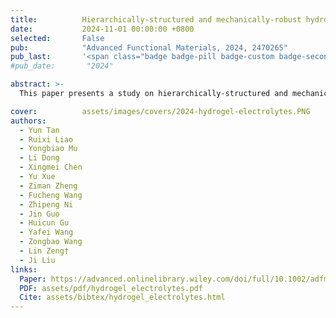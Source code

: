 ```yaml
---
title:          Hierarchically-structured and mechanically-robust hydrogel electrolytes for flexible zinc-iodine batteries
date:           2024-11-01 00:00:00 +0800
selected:       False
pub:            "Advanced Functional Materials, 2024, 2470265"
pub_last:       '<span class="badge badge-pill badge-custom badge-secondary">Journal</span>'
#pub_date:       "2024"

abstract: >-
  This paper presents a study on hierarchically-structured and mechanically-robust hydrogel electrolytes, aimed at improving the performance of flexible zinc-iodine batteries, with potential applications in energy storage systems.

cover:          assets/images/covers/2024-hydrogel-electrolytes.PNG
authors:
  - Yun Tan
  - Ruixi Liao
  - Yongbiao Mu
  - Li Dong
  - Xingmei Chen
  - Yu Xue
  - Ziman Zheng
  - Fucheng Wang
  - Zhipeng Ni
  - Jin Guo
  - Huicun Gu
  - Yafei Wang
  - Zongbao Wang
  - Lin Zeng†
  - Ji Liu
links:
  Paper: https://advanced.onlinelibrary.wiley.com/doi/full/10.1002/adfm.202407050
  PDF: assets/pdf/hydrogel_electrolytes.pdf
  Cite: assets/bibtex/hydrogel_electrolytes.html
---
```

